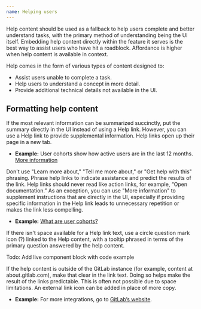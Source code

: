 ```yaml
---
name: Helping users
---
```


Help content should be used as a fallback to help users complete and better understand tasks, with the primary method of understanding being the UI itself. Embedding help content directly within the feature it serves is the best way to assist users who have hit a roadblock. Affordance is higher when help content is available in context.

Help comes in the form of various types of content designed to:

- Assist users unable to complete a task.
- Help users to understand a concept in more detail.
- Provide additional technical details not available in the UI.

## Formatting help content

If the most relevant information can be summarized succinctly, put the summary directly in the UI instead of using a Help link. However, you can use a Help link to provide supplemental information. Help links open up their page in a new tab.

- **Example:** User cohorts show how active users are in the last 12 months. [More information](#)

Don't use "Learn more about," "Tell me more about," or "Get help with this" phrasing. Phrase help links to indicate assistance and predict the results of the link. Help links should never read like action links, for example, “Open documentation.” As an exception, you can use "More information" to supplement instructions that are directly in the UI, especially if providing specific information in the Help link leads to unnecessary repetition or makes the link less compelling.

- **Example:** [What are user cohorts?](#)

If there isn't space available for a Help link text, use a circle question mark icon (?) linked to the Help content, with a tooltip phrased in terms of the primary question answered by the help content.

Todo: Add live component block with code example

If the help content is outside of the GitLab instance (for example, content at about.gitlab.com), make that clear in the link text. Doing so helps make the result of the links predictable. This is often not possible due to space limitations. An external link icon can be added in place of more copy.

- **Example:** For more integrations, go to [GitLab’s website](#).
